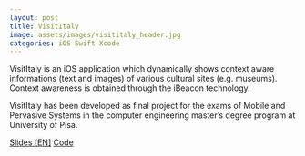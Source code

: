 ```yaml
---
layout: post
title: VisitItaly
image: assets/images/visititaly_header.jpg
categories: iOS Swift Xcode
---
```

VisitItaly is an iOS application which dynamically shows context aware informations (text and images) of various cultural sites (e.g. museums). Context awareness is obtained through the iBeacon technology.

VisitItaly has been developed as final project for the exams of Mobile and Pervasive Systems in the computer engineering master’s degree program at University of Pisa. 

<a href="assets/attachments/visititaly/VisitItaly.pdf" class="button icon fa-file-pdf-o">Slides [EN]</a>
<a href="https://github.com/SteCicero/visititaly" target="_blank" class="button icon fa-github">Code</a>
